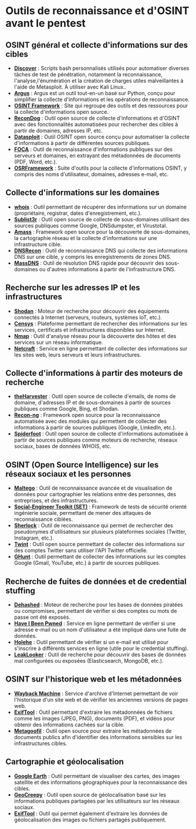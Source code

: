 # Outils de reconnaissance et d'OSINT avant le pentest


## OSINT général et collecte d'informations sur des cibles

- **[Discover](https://github.com/leebaird/discover)** : Scripts bash personnalisés utilisés pour automatiser diverses tâches de test de pénétration, notamment la reconnaissance, l'analyse,l'énumération et la création de charges utiles malveillantes à l'aide de Metasploit. À utiliser avec Kali Linux..
- **[Argus](https://github.com/jasonxtn/Argus)** : Argus est un outil tout-en-un basé sur Python, conçu pour simplifier la collecte d'informations et les opérations de reconnaissance.
- **[OSINT Framework](https://osintframework.com/)** : Site qui regroupe des outils et des ressources pour la collecte d'informations open source.
- **[ReconDog](https://github.com/s0md3v/ReconDog)** : Outil open source de collecte d'informations et d'OSINT avec des fonctionnalités automatisées pour rechercher des cibles à partir de domaines, adresses IP, etc.
- **[Datasploit](https://github.com/DataSploit/datasploit)** : Outil OSINT open source conçu pour automatiser la collecte d'informations à partir de différentes sources publiques.
- **[FOCA](https://github.com/ElevenPaths/FOCA)** : Outil de reconnaissance d'informations publiques sur des serveurs et domaines, en extrayant des métadonnées de documents (PDF, Word, etc.).
- **[OSRFramework](https://github.com/i3visio/osrframework)** : Suite d'outils pour la collecte d'informations OSINT, y compris des noms d'utilisateur, domaines, adresses e-mail, etc.

## Collecte d'informations sur les domaines
- **[whois](https://www.whois.com/)** : Outil permettant de récupérer des informations sur un domaine (propriétaire, registrar, dates d'enregistrement, etc.).
- **[Sublist3r](https://github.com/aboul3la/Sublist3r)** : Outil open source de collecte de sous-domaines utilisant des sources publiques comme Google, DNSdumpster, et Virustotal.
- **[Amass](https://github.com/OWASP/Amass)** : Framework open source pour la découverte de sous-domaines, la cartographie réseau et la collecte d'informations sur une infrastructure cible.
- **[DNSRecon](https://github.com/darkoperator/dnsrecon)** : Outil de reconnaissance DNS qui collecte des informations DNS sur une cible, y compris les enregistrements de zones DNS.
- **[MassDNS](https://github.com/blechschmidt/massdns)** : Outil de résolution DNS rapide pour découvrir des sous-domaines ou d'autres informations à partir de l'infrastructure DNS.

## Recherche sur les adresses IP et les infrastructures
- **[Shodan](https://www.shodan.io/)** : Moteur de recherche pour découvrir des équipements connectés à Internet (serveurs, routeurs, systèmes IoT, etc.).
- **[Censys](https://censys.io/)** : Plateforme permettant de rechercher des informations sur les services, certificats et infrastructures disponibles sur Internet.
- **[Nmap](https://nmap.org/)** : Outil d'analyse réseau pour la découverte des hôtes et des services sur un réseau informatique.
- **[Netcraft](https://www.netcraft.com/)** : Service en ligne permettant de collecter des informations sur les sites web, leurs serveurs et leurs infrastructures.

## Collecte d'informations à partir des moteurs de recherche
- **[theHarvester](https://github.com/laramies/theHarvester)** : Outil open source de collecte d'emails, de noms de domaine, d'adresses IP et de sous-domaines à partir de sources publiques comme Google, Bing, et Shodan.
- **[Recon-ng](https://github.com/lanmaster53/recon-ng)** : Framework open source pour la reconnaissance automatisée avec des modules qui permettent de collecter des informations à partir de sources publiques (Google, LinkedIn, etc.).
- **[Spiderfoot](https://www.spiderfoot.net/)** : Outil open source de collecte d'informations automatisée à partir de sources publiques comme moteurs de recherche, réseaux sociaux, bases de données WHOIS, etc.

## OSINT (Open Source Intelligence) sur les réseaux sociaux et les personnes
- **[Maltego](https://www.maltego.com/)** : Outil de reconnaissance avancée et de visualisation de données pour cartographier les relations entre des personnes, des entreprises, et des infrastructures.
- **[Social-Engineer Toolkit (SET)](https://github.com/trustedsec/social-engineer-toolkit)** : Framework de tests de sécurité orienté ingénierie sociale, permettant de mener des attaques de reconnaissance ciblées.
- **[Sherlock](https://github.com/sherlock-project/sherlock)** : Outil de reconnaissance qui permet de rechercher des pseudonymes d'utilisateurs sur plusieurs plateformes sociales (Twitter, Instagram, etc.).
- **[Twint](https://github.com/twintproject/twint)** : Outil open source permettant de collecter des informations sur des comptes Twitter sans utiliser l'API Twitter officielle.
- **[GHunt](https://github.com/mxrch/GHunt)** : Outil permettant de collecter des informations sur les comptes Google (Gmail, YouTube, etc.) à partir de sources publiques.

## Recherche de fuites de données et de credential stuffing
- **[Dehashed](https://www.dehashed.com/)** : Moteur de recherche pour les bases de données piratées ou compromises, permettant de vérifier si des comptes ou mots de passe ont été exposés.
- **[Have I Been Pwned](https://haveibeenpwned.com/)** : Service en ligne permettant de vérifier si une adresse e-mail ou un nom d'utilisateur a été impliqué dans une fuite de données.
- **[Holehe](https://github.com/megadose/holehe)** : Outil permettant de vérifier si un e-mail est utilisé pour s'inscrire à différents services en ligne (utile pour le credential stuffing).
- **[LeakLooker](https://github.com/woj-ciech/LeakLooker)** : Outil de recherche pour découvrir des bases de données mal configurées ou exposées (Elasticsearch, MongoDB, etc.).

## OSINT sur l'historique web et les métadonnées
- **[Wayback Machine](https://archive.org/web/)** : Service d'archive d'Internet permettant de voir l'historique d'un site web et de vérifier les anciennes versions de pages web.
- **[ExifTool](https://exiftool.org/)** : Outil permettant d'extraire les métadonnées de fichiers comme les images (JPEG, PNG), documents (PDF), et vidéos pour obtenir des informations cachées sur la cible.
- **[Metagoofil](https://github.com/laramies/metagoofil)** : Outil open source pour extraire les métadonnées de documents publics afin d'identifier des informations sensibles sur les infrastructures cibles.

## Cartographie et géolocalisation
- **[Google Earth](https://earth.google.com/)** : Outil permettant de visualiser des cartes, des images satellite et des informations géographiques pour la reconnaissance des cibles.
- **[GeoCreepy](https://www.geocreepy.com/)** : Outil open source de géolocalisation basé sur les informations publiques partagées par les utilisateurs sur les réseaux sociaux.
- **[ExifTool](https://exiftool.org/)** : Outil qui permet également d'extraire les données de géolocalisation des images ou fichiers partagés publiquement.
